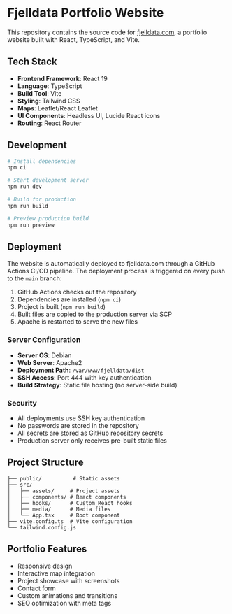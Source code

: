 # Fjelldata Portfolio Website

This repository contains the source code for [fjelldata.com](https://fjelldata.com), a portfolio website built with React, TypeScript, and Vite.

## Tech Stack

- **Frontend Framework**: React 19
- **Language**: TypeScript
- **Build Tool**: Vite
- **Styling**: Tailwind CSS
- **Maps**: Leaflet/React Leaflet
- **UI Components**: Headless UI, Lucide React icons
- **Routing**: React Router

## Development

```bash
# Install dependencies
npm ci

# Start development server
npm run dev

# Build for production
npm run build

# Preview production build
npm run preview
```

## Deployment

The website is automatically deployed to fjelldata.com through a GitHub Actions CI/CD pipeline. The deployment process is triggered on every push to the `main` branch:

1. GitHub Actions checks out the repository
2. Dependencies are installed (`npm ci`)
3. Project is built (`npm run build`)
4. Built files are copied to the production server via SCP
5. Apache is restarted to serve the new files

### Server Configuration

- **Server OS**: Debian
- **Web Server**: Apache2
- **Deployment Path**: `/var/www/fjelldata/dist`
- **SSH Access**: Port 444 with key authentication
- **Build Strategy**: Static file hosting (no server-side build)

### Security

- All deployments use SSH key authentication
- No passwords are stored in the repository
- All secrets are stored as GitHub repository secrets
- Production server only receives pre-built static files

## Project Structure

```
├── public/          # Static assets
├── src/
│   ├── assets/     # Project assets
│   ├── components/ # React components
│   ├── hooks/      # Custom React hooks
│   ├── media/      # Media files
│   └── App.tsx     # Root component
├── vite.config.ts  # Vite configuration
└── tailwind.config.js
```

## Portfolio Features

- Responsive design
- Interactive map integration
- Project showcase with screenshots
- Contact form
- Custom animations and transitions
- SEO optimization with meta tags
```
